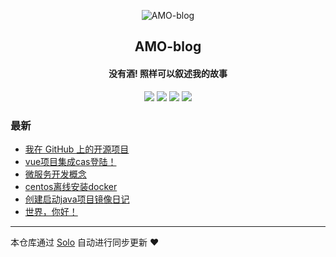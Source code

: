 <p align="center"><img alt="AMO-blog" src="https://www.splitshire.com/wp-content/uploads/2015/12/SplitShire-Logo.png"></p><h2 align="center">
AMO-blog
</h2>

<h4 align="center">没有酒! 照样可以叙述我的故事</h4>
<p align="center"><a title="AMO-blog" target="_blank" href="https://github.com/amooLilf/solo-blog"><img src="https://img.shields.io/github/last-commit/amooLilf/solo-blog.svg?style=flat-square&color=FF9900"></a>
<a title="GitHub repo size in bytes" target="_blank" href="https://github.com/amooLilf/solo-blog"><img src="https://img.shields.io/github/repo-size/amooLilf/solo-blog.svg?style=flat-square"></a>
<a title="Solo Version" target="_blank" href="https://github.com/b3log/solo/releases"><img src="https://img.shields.io/badge/solo-3.6.2-f1e05a.svg?style=flat-square&color=blueviolet"></a>
<a title="Hits" target="_blank" href="https://github.com/b3log/hits"><img src="https://hits.b3log.org/amooLilf/solo-blog.svg"></a></p>

### 最新

* [我在 GitHub 上的开源项目](http://www.amoolee.cn/my-github-repos)
* [vue项目集成cas登陆！](http://www.amoolee.cn/cas)
* [微服务开发概念](http://www.amoolee.cn/service)
* [centos离线安装docker](http://www.amoolee.cn/mydocker)
* [创建启动java项目镜像日记](http://www.amoolee.cn/dockerfile)
* [世界，你好！](http://www.amoolee.cn/hello)



---

本仓库通过 [Solo](https://github.com/b3log/solo) 自动进行同步更新 ❤️ 